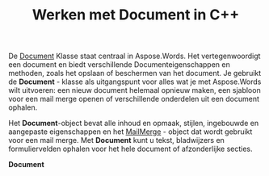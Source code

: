 ﻿---
title: Werken met Document in C++
second_title: Aspose.Words voor C++
articleTitle: Werken met Document
linktitle: Werken met Document
type: docs
description: "De klasse `Document` biedt verschillende Documenteigenschappen en methoden met behulp van C++. Je gebruikt de `Document` klasse als uitgangspunt voor alles wat je wilt uitvoeren met Aspose.Words voor C++. Het `Document` object kan worden opgeslagen in een bestand of stream en ook naar een browser worden verzonden."
weight: 40
url: /nl/cpp/working-with-document/
timestamp: 2024-01-30-16-22-34
---

De [Document](https://reference.aspose.com/words/cpp/aspose.words/document/) Klasse staat centraal in Aspose.Words. Het vertegenwoordigt een document en biedt verschillende Documenteigenschappen en methoden, zoals het opslaan of beschermen van het document. Je gebruikt de **Document** - klasse als uitgangspunt voor alles wat je met Aspose.Words wilt uitvoeren: een nieuw document helemaal opnieuw maken, een sjabloon voor een mail merge openen of verschillende onderdelen uit een document ophalen.

Het **Document**-object bevat alle inhoud en opmaak, stijlen, ingebouwde en aangepaste eigenschappen en het [MailMerge](https://reference.aspose.com/words/cpp/aspose.words.mailmerging/mailmerge/) - object dat wordt gebruikt voor een mail merge. Met **Document** kunt u tekst, bladwijzers en formuliervelden ophalen voor het hele document of afzonderlijke secties.

**Document**
